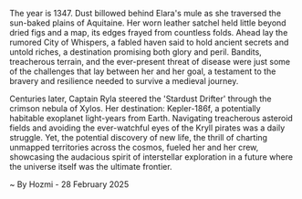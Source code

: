 
The year is 1347.  Dust billowed behind Elara's mule as she traversed the sun-baked plains of Aquitaine.  Her worn leather satchel held little beyond dried figs and a map, its edges frayed from countless folds.  Ahead lay the rumored City of Whispers, a fabled haven said to hold ancient secrets and untold riches, a destination promising both glory and peril.  Bandits, treacherous terrain, and the ever-present threat of disease were just some of the challenges that lay between her and her goal, a testament to the bravery and resilience needed to survive a medieval journey.


Centuries later, Captain Ryla steered the 'Stardust Drifter' through the crimson nebula of Xylos.  Her destination: Kepler-186f, a potentially habitable exoplanet light-years from Earth.  Navigating treacherous asteroid fields and avoiding the ever-watchful eyes of the Kryll pirates was a daily struggle.  Yet, the potential discovery of new life, the thrill of charting unmapped territories across the cosmos, fueled her and her crew, showcasing the audacious spirit of interstellar exploration in a future where the universe itself was the ultimate frontier.

~ By Hozmi - 28 February 2025
